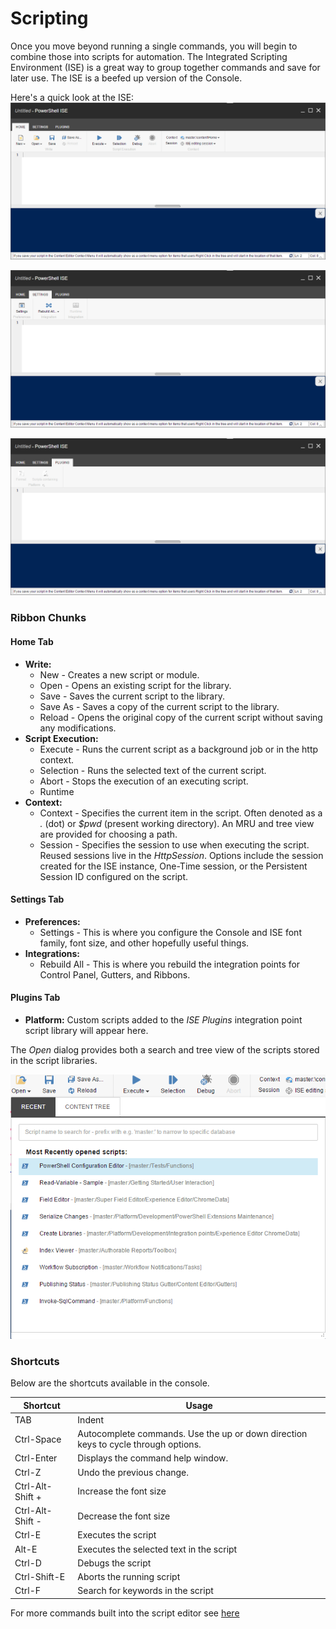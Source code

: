 # Scripting

Once you move beyond running a single commands, you will begin to combine those into scripts for automation.
The Integrated Scripting Environment (ISE) is a great way to group together commands and save for later use. The ISE is a beefed up version of the Console.

Here's a quick look at the ISE:
[![PowerShell ISE](images/screenshots/ise-empty.png)](http://youtu.be/RCDprfRsbSU "Click for a quick demo")

![ISE Settings Tab](images/screenshots/ise-settings.png)

![ISE Plugins Tab](images/screenshots/ise-plugins.png)

### Ribbon Chunks

#### Home Tab
* **Write:**
  * New - Creates a new script or module.
  * Open - Opens an existing script for the library.
  * Save - Saves the current script to the library.
  * Save As - Saves a copy of the current script to the library.
  * Reload - Opens the original copy of the current script without saving any modifications.
* **Script Execution:**
  * Execute - Runs the current script as a background job or in the http context.
  * Selection - Runs the selected text of the current script.
  * Abort - Stops the execution of an executing script.
  * Runtime
* **Context:**
  * Context - Specifies the current item in the script. Often denoted as a *.* (dot) or *$pwd* (present working directory). An MRU and tree view are provided for choosing a path.
  * Session - Specifies the session to use when executing the script. Reused sessions live in the *HttpSession*. Options include the session created for the ISE instance, One-Time session, or the Persistent Session ID configured on the script.

#### Settings Tab
* **Preferences:**
  * Settings - This is where you configure the Console and ISE font family, font size, and other hopefully useful things.
* **Integrations:**
  * Rebuild All - This is where you rebuild the integration points for Control Panel, Gutters, and Ribbons. 

#### Plugins Tab
* **Platform:** Custom scripts added to the *ISE Plugins* integration point script library will appear here.

The *Open* dialog provides both a search and tree view of the scripts stored in the script libraries. 

![Open Script Dialog](images/screenshots/ise-opendialog.png)

### Shortcuts
Below are the shortcuts available in the console.

| Shortcut  | Usage |
| --------  | ----- |
| TAB       | Indent |
| Ctrl-Space       | Autocomplete commands. Use the up or down direction keys to cycle through options.  |
| Ctrl-Enter | Displays the command help window. |
| Ctrl-Z | Undo the previous change. |
| Ctrl-Alt-Shift +  | Increase the font size |
| Ctrl-Alt-Shift -  | Decrease the font size |
| Ctrl-E | Executes the script |
| Alt-E | Executes the selected text in the script |
| Ctrl-D | Debugs the script |
| Ctrl-Shift-E | Aborts the running script |
| Ctrl-F | Search for keywords in the script |

For more commands built into the script editor see [here][1]

[1]: https://github.com/ajaxorg/ace/wiki/Default-Keyboard-Shortcuts